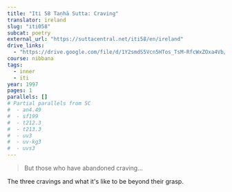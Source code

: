 ```yaml
---
title: "Iti 58 Taṇhā Sutta: Craving"
translator: ireland
slug: "iti058"
subcat: poetry
external_url: "https://suttacentral.net/iti58/en/ireland"
drive_links:
  - "https://drive.google.com/file/d/1Y2smdS5Vcn5HTos_TsM-RfcWxZOxa4Vb/view?usp=drivesdk"
course: nibbana
tags:
  - inner
  - iti
year: 1997
pages: 1
parallels: []
# Partial parallels from SC
#  - an4.49
#  - sf199
#  - t212.3
#  - t213.3
#  - uv3
#  - uv-kg3
#  - uvs3
---
```


> But those who have abandoned craving...

The three cravings and what it's like to be beyond their grasp.

